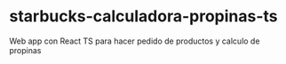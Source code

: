 # starbucks-calculadora-propinas-ts
 Web app con React TS para hacer pedido de productos y calculo de propinas
